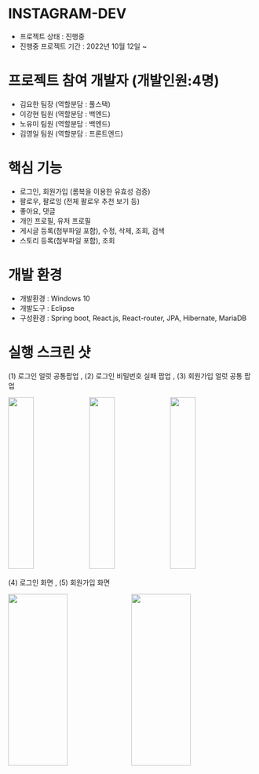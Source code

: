 # INSTAGRAM-DEV

- 프로젝트 상태 : 진행중
- 진행중 프로젝트 기간 : 2022년 10월 12일 ~ 

# 프로젝트 참여 개발자 (개발인원:4명)

- 김요한 팀장 (역할분담 : 풀스택)
- 이강현 팀원 (역할분담 : 백엔드)
- 노유미 팀원 (역할분담 : 백엔드)
- 김영일 팀원 (역할분담 : 프론트엔드)

# 핵심 기능
- 로그인, 회원가입 (롬복을 이용한 유효성 검증)
- 팔로우, 팔로잉 (전체 팔로우 추천 보기 등)
- 좋아요, 댓글
- 개인 프로필, 유저 프로필
- 게시글 등록(첨부파일 포함), 수정, 삭제, 조회, 검색
- 스토리 등록(첨부파일 포함), 조회

# 개발 환경
- 개발환경 : Windows 10
- 개발도구 : Eclipse
- 구성환경 : Spring boot, React.js, React-router, JPA, Hibernate, MariaDB

# 실행 스크린 샷
<div align="left">
  <p> (1) 로그인 얼럿 공통팝업 , (2) 로그인 비밀번호 실패 팝업 , (3) 회원가입 얼럿 공통 팝업 </p>
	<img src="https://user-images.githubusercontent.com/61484038/200118266-7f0eacd5-45bc-481d-9248-fd74337052d0.PNG" width=32% height="350"/>
	<img src="https://user-images.githubusercontent.com/61484038/200118376-cf924197-fac5-48d3-839b-1e281c987bb8.PNG" width=32% height="350"/>
  <img src="https://user-images.githubusercontent.com/61484038/200118378-9101b9a6-1430-47c6-83d1-c27c1887fce2.PNG" width=32% height="350"/>
</div>
<div align="left">
  <p> (4) 로그인 화면 , (5) 회원가입 화면 </p>
	<img src="https://user-images.githubusercontent.com/61484038/200118267-045beffb-bc0c-4399-9a46-903fc61104f7.PNG" width=49% height="350"/>
	<img src="https://user-images.githubusercontent.com/61484038/200118269-cee82055-2c8b-4a54-a146-9e1145c3125a.PNG" width=49% height="350"/>
</div>
